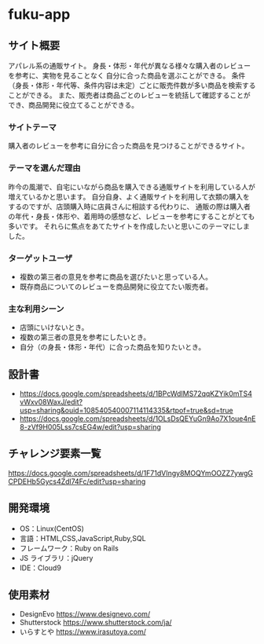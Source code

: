 # fuku-app

## サイト概要

アパレル系の通販サイト。
身長・体形・年代が異なる様々な購入者のレビューを参考に、実物を見ることなく
自分に合った商品を選ぶことができる。
条件（身長・体形・年代等、条件内容は未定）ごとに販売件数が多い商品を検索することができる。
また、販売者は商品ごとのレビューを統括して確認することができ、商品開発に役立てることができる。

### サイトテーマ

購入者のレビューを参考に自分に合った商品を見つけることができるサイト。

### テーマを選んだ理由

昨今の風潮で、自宅にいながら商品を購入できる通販サイトを利用している人が増えているかと思います。
自分自身、よく通販サイトを利用して衣類の購入をするのですが、店頭購入時に店員さんに相談する代わりに、
通販の際は購入者の年代・身長・体形や、着用時の感想など、レビューを参考にすることがとても多いです。
それらに焦点をあてたサイトを作成したいと思いこのテーマにしました。

### ターゲットユーザ

- 複数の第三者の意見を参考に商品を選びたいと思っている人。
- 既存商品についてのレビューを商品開発に役立てたい販売者。

### 主な利用シーン

- 店頭にいけないとき。
- 複数の第三者の意見を参考にしたいとき。
- 自分（の身長・体形・年代）に合った商品を知りたいとき。

## 設計書

- https://docs.google.com/spreadsheets/d/1BPcWdIMS72qqKZYik0mTS4vWxv08WaxJ/edit?usp=sharing&ouid=108540540007114114335&rtpof=true&sd=true
- https://docs.google.com/spreadsheets/d/1OLsDsQEYuGn9Ao7X1oue4nE8-zVf9H005Lss7csEG4w/edit?usp=sharing

## チャレンジ要素一覧

https://docs.google.com/spreadsheets/d/1F71dVIngy8MOQYmOOZZ7ywgGCPDEHb5Gycs4Zdl74Fc/edit?usp=sharing

## 開発環境

- OS：Linux(CentOS)
- 言語：HTML,CSS,JavaScript,Ruby,SQL
- フレームワーク：Ruby on Rails
- JS ライブラリ：jQuery
- IDE：Cloud9

## 使用素材

- DesignEvo https://www.designevo.com/
- Shutterstock https://www.shutterstock.com/ja/
- いらすとや https://www.irasutoya.com/

